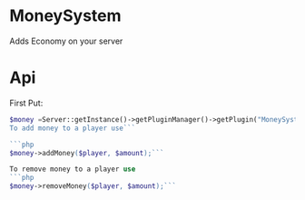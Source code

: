 # MoneySystem
Adds Economy on your server
# Api
First Put:
```php
$money =Server::getInstance()->getPluginManager()->getPlugin("MoneySystem");```
To add money to a player use```

```php
$money->addMoney($player, $amount);```

To remove money to a player use
```php
$money->removeMoney($player, $amount);```
